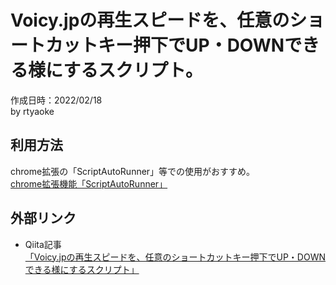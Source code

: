 
# Voicy.jpの再生スピードを、任意のショートカットキー押下でUP・DOWNできる様にするスクリプト。  
作成日時：2022/02/18  
by rtyaoke  

## 利用方法
chrome拡張の「ScriptAutoRunner」等での使用がおすすめ。  
[chrome拡張機能「ScriptAutoRunner」](https://chrome.google.com/webstore/detail/scriptautorunner/gpgjofmpmjjopcogjgdldidobhmjmdbm?hl=ja-jp)


## 外部リンク
- Qiita記事  
[「Voicy.jpの再生スピードを、任意のショートカットキー押下でUP・DOWNできる様にするスクリプト」](https://qiita.com/rtyaoke/items/f06a39b3d061704e378d)
